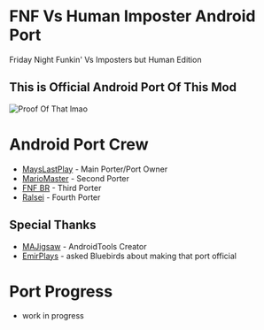 # FNF Vs Human Imposter Android Port
Friday Night Funkin' Vs Imposters but Human Edition

## This is Official Android Port Of This Mod
![Proof Of That lmao](https://github.com/MaysLastPlaysThings/FNF-Vs-Human-Imposter/blob/main/susport.jpg)

# Android Port Crew
* [MaysLastPlay](https://youtube.com/@MaysLastPlay) - Main Porter/Port Owner
* [MarioMaster](https://youtube.com/@MarioMaster39) - Second Porter
* [FNF BR](https://youtube.com/@FNF-BR) - Third Porter
* [Ralsei](https://youtube.com/@ralsei.smol03) - Fourth Porter
## Special Thanks
* [MAJigsaw](https://youtube.com/@m.a.jigsaw7297) - AndroidTools Creator
* [EmirPlays](https://youtube.com/@EmirPlaysFNF) - asked Bluebirds about making that port official

# Port Progress
* work in progress
